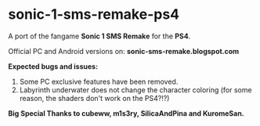 # sonic-1-sms-remake-ps4

A port of the fangame **Sonic 1 SMS Remake** for the **PS4**.

Official PC and Android versions on: **sonic-sms-remake.blogspot.com**

**Expected bugs and issues:**

1. Some PC exclusive features have been removed.
2. Labyrinth underwater does not change the character coloring (for some reason, the shaders don't work on the PS4?!?)

**Big Special Thanks to cubeww, m1s3ry, SilicaAndPina and KuromeSan.**
